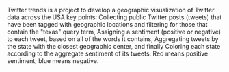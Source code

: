 Twitter trends is a project to develop a geographic visualization of Twitter data across the USA
key points: Collecting public Twitter posts (tweets) that have been tagged with geographic locations and filtering for those that contain the "texas" query term,
Assigning a sentiment (positive or negative) to each tweet, based on all of the words it contains,
Aggregating tweets by the state with the closest geographic center, and finally
Coloring each state according to the aggregate sentiment of its tweets. Red means positive sentiment; blue means negative.
